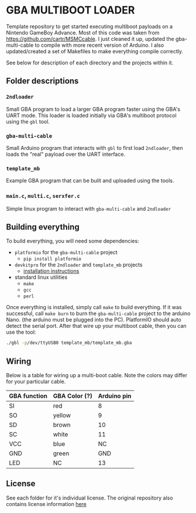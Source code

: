 # GBA MULTIBOOT LOADER

Template repository to get started executing multiboot payloads on a Nintendo
GameBoy Advance. Most of this code was taken from https://github.com/cartr/MSMCcable.
I just cleaned it up, updated the gba-multi-cable to compile with more recent 
version of Arduino. I also updated/created a set of Makefiles to make everything
compile correctly. 

See below for description of each directory and the projects within it.

## Folder descriptions

### `2ndloader`

Small GBA program to load a larger GBA program faster using the GBA's UART
mode. This loader is loaded initially via GBA's multiboot protocol using the `gbl`
tool.

### `gba-multi-cable`

Small Arduino program that interacts with `gbl` to first load `2ndloader`, then
loads the "real" payload over the UART interface.

### `template_mb`

Example GBA program that can be bulit and uploaded using the tools.

### `main.c`, `multi.c`, `serxfer.c`

Simple linux program to interact with `gba-multi-cable` and `2ndloader`

## Building everything

To build everything, you will need some dependencies:

* `platformio` for the `gba-multi-cable` project
  * `pip install platformio`
* `devkitpro` for the `2ndloader` and `template_mb` projects
  * [installation instructions](https://devkitpro.org/wiki/Getting_Started)
* standard linux utilities
  * `make`
  * `gcc`
  * `perl`

Once everything is installed, simply call `make` to build everything. If it was 
successful, call `make burn` to burn the `gba-multi-cable` project to the arduino
Nano. (the arduino must be plugged into the PC). PlatformIO should auto detect
the serial port. After that wire up your multiboot cable, then you can use the
tool:

```bash
./gbl -p/dev/ttyUSB0 template_mb/template_mb.gba
```

## Wiring

Below is a table for wiring up a multi-boot cable. Note the colors may differ
for your particular cable.

| GBA function | GBA Color (?) | Arduino pin |
|--------------|---------------|-------------|
| SI           | red           | 8           |
| SO           | yellow        | 9           |
| SD           | brown         | 10          |
| SC           | white         | 11          |
| VCC          | blue          | NC          |
| GND          | green         | GND         |
| LED          | NC            | 13          |

## License

See each folder for it's individual license. The original repository also contains
license information [here](https://github.com/cartr/MSMCcable)
